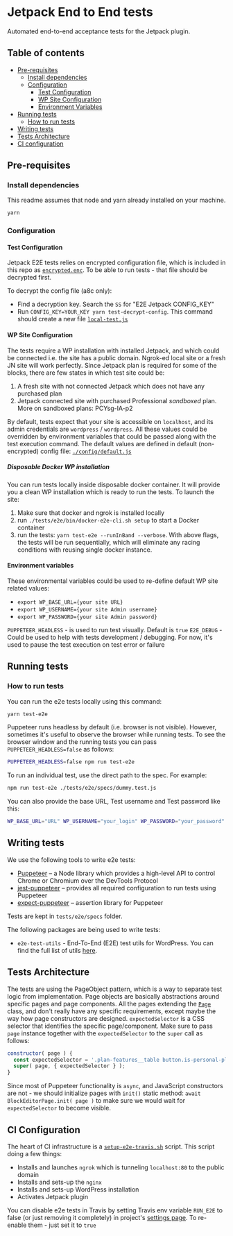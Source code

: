 # Jetpack End to End tests

Automated end-to-end acceptance tests for the Jetpack plugin.

## Table of contents

- [Pre-requisites](#pre-requisites)
  - [Install dependencies](#install-dependencies)
  - [Configuration](#configuration)
    - [Test Configuration](#test-configuration)
    - [WP Site Configuration](#wp-site-configuration)
    - [Environment Variables](#environment-variables)
- [Running tests](#running-tests)
  - [How to run tests](#how-to-run-tests)
- [Writing tests](#writing-tests)
- [Tests Architecture](#tests-architecture)
- [CI configuration](#ci-configuration)

## Pre-requisites

### Install dependencies

This readme assumes that node and yarn already installed on your machine.

```bash
yarn
```

### Configuration

#### Test Configuration

Jetpack E2E tests relies on encrypted configuration file, which is included in this repo as [`encrypted.enc`](./config/encrypted.enc). To be able to run tests - that file should be decrypted first.

To decrypt the config file (a8c only):

- Find a decryption key. Search the `SS` for "E2E Jetpack CONFIG_KEY"
- Run `CONFIG_KEY=YOUR_KEY yarn test-decrypt-config`. This command should create a new file  [`local-test.js`](./config/local-test.js)

#### WP Site Configuration

The tests require a WP installation with installed Jetpack, and which could be connected i.e. the site has a public domain. Ngrok-ed local site or a fresh JN site will work perfectly. Since Jetpack plan is required for some of the blocks, there are few states in which test site could be:

1. A fresh site with not connected Jetpack which does not have any purchased plan
2. Jetpack connected site with purchased Professional _sandboxed_ plan. More on sandboxed plans: PCYsg-IA-p2

By default, tests expect that your site is accessible on `localhost`, and its admin credentials are `wordpress` / `wordpress`. All these values could be overridden by environment variables that could be passed along with the test execution command. The default values are defined in default (non-encrypted) config file: [`./config/default.js`](./config/default.js)

##### Disposable Docker WP installation

You can run tests locally inside disposable docker container. It will provide you a clean WP installation which is ready to run the tests. To launch the site:

1. Make sure that docker and ngrok is installed locally
1. run `./tests/e2e/bin/docker-e2e-cli.sh setup` to start a Docker container
1. run the tests: `yarn test-e2e --runInBand --verbose`. With above flags, the tests will be run sequentially, which will eliminate any racing conditions with reusing single docker instance.

#### Environment variables

These environmental variables could be used to re-define default WP site related values:

- `export WP_BASE_URL={your site URL}`
- `export WP_USERNAME={your site Admin username}`
- `export WP_PASSWORD={your site Admin password}`

`PUPPETEER_HEADLESS` - is used to run test visually. Default is `true`
`E2E_DEBUG` - Could be used to help with tests development / debugging. For now, it's used to pause the test execution on test error or failure

## Running tests

### How to run tests

You can run the e2e tests locally using this command:

```bash
yarn test-e2e
```

Puppeteer runs headless by default (i.e. browser is not visible). However, sometimes it's useful to observe the browser while running tests. To see the browser window and the running tests you can pass `PUPPETEER_HEADLESS=false` as follows:

```bash
PUPPETEER_HEADLESS=false npm run test-e2e
```

To run an individual test, use the direct path to the spec. For example:

```bash
npm run test-e2e ./tests/e2e/specs/dummy.test.js
```

You can also provide the base URL, Test username and Test password like this:

```bash
WP_BASE_URL="URL" WP_USERNAME="your_login" WP_PASSWORD="your_password" npm run test-e2e
```

## Writing tests

We use the following tools to write e2e tests:

- [Puppeteer](https://github.com/GoogleChrome/puppeteer) – a Node library which provides a high-level API to control Chrome or Chromium over the DevTools Protocol
- [jest-puppeteer](https://github.com/smooth-code/jest-puppeteer) – provides all required configuration to run tests using Puppeteer
- [expect-puppeteer](https://github.com/smooth-code/jest-puppeteer/tree/master/packages/expect-puppeteer) – assertion library for Puppeteer

Tests are kept in `tests/e2e/specs` folder.

The following packages are being used to write tests:

- `e2e-test-utils` - End-To-End (E2E) test utils for WordPress. You can find the full list of utils [here](https://github.com/WordPress/gutenberg/tree/master/packages/e2e-test-utils).

## Tests Architecture

The tests are using the PageObject pattern, which is a way to separate test logic from implementation. Page objects are basically abstractions around specific pages and page components. All the pages extending the [`Page`](./lib/pages/page.js) class, and don't really have any specific requirements, except maybe the way how page constructors are designed. `expectedSelector` is a CSS selector that identifies the specific page/component. Make sure to pass `page` instance together with the `expectedSelector` to the `super` call as follows:

```js
constructor( page ) {
  const expectedSelector = '.plan-features__table button.is-personal-plan:not([disabled])';
  super( page, { expectedSelector } );
}
```

Since most of Puppeteer functionality is `async`, and JavaScript constructors are not - we should initialize pages with `init()` static method: `await BlockEditorPage.init( page )` to make sure we would wait for `expectedSelector` to become visible.

## CI Configuration

The heart of CI infrastructure is a [`setup-e2e-travis.sh`](./bin/setup-e2e-travis.sh) script. This script doing a few things:

- Installs and launches `ngrok` which is tunneling `localhost:80` to the public domain
- Installs and sets-up the `nginx`
- Installs and sets-up WordPress installation
- Activates Jetpack plugin

You can disable e2e tests in Travis by setting Travis env variable `RUN_E2E` to false (or just removing it completely) in project's [settings page](https://travis-ci.org/Automattic/jetpack/settings). To re-enable them - just set it to `true`
